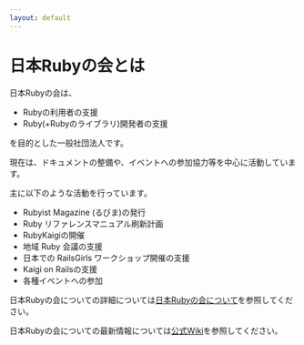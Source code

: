 ```yaml
---
layout: default
---
```

# 日本Rubyの会とは

日本Rubyの会は、

* Rubyの利用者の支援
* Ruby(+Rubyのライブラリ)開発者の支援

を目的とした一般社団法人です。

現在は、ドキュメントの整備や、イベントへの参加協力等を中心に活動しています。

主に以下のような活動を行っています。

* Rubyist Magazine (るびま)の発行
* Ruby リファレンスマニュアル刷新計画
* RubyKaigiの開催
* 地域 Ruby 会議の支援
* 日本での RailsGirls ワークショップ開催の支援
* Kaigi on Railsの支援
* 各種イベントへの参加

日本Rubyの会についての詳細については[日本Rubyの会について](/aboutus.html)を参照してください。

日本Rubyの会についての最新情報については[公式Wiki](https://scrapbox.io/ruby-no-kai/)を参照してください。
